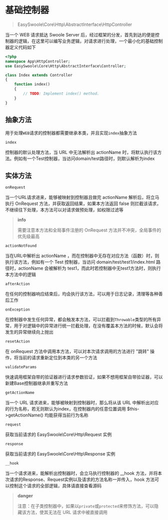 # 基础控制器

> EasySwoole\Core\Http\AbstractInterface\HttpController

当一个 WEB 请求抵达 Swoole Server 后，经过框架的分发，首先到达的便是控制器的逻辑，在这里可以编写业务逻辑，对请求进行处理，一个最小化的基础控制器定义代码如下

```php
<?php
namespace App\HttpController;
use EasySwoole\Core\Http\AbstractInterface\Controller;

class Index extends Controller
{
    function index()
    {
        // TODO: Implement index() method.
    }
}
```

## 抽象方法

用于处理`WEB`请求的控制器都需要继承本类，并且实现`index`抽象方法

`index`

控制器的默认处理方法，当 URL 中无法解析出 actionName 时，将默认执行该方法。例如有一个Test控制器，当访问domain/test路径时，则默认解析为index

## 实体方法

`onRequest`

当一个URL请求进来，能够被映射到控制器且做完 actionName 解析后，将立马执行 OnRequest 方法，并获取返回结果，如果本方法返回 false 则拦截该请求，不继续往下处理，本方法可以对请求做预处理，如权限过滤等

> **info**
>
> 需要注意本方法和全局事件注册的 OnRequest 方法并不冲突，全局事件的优先级最高

`actionNotFound`

当在URL中解析出 actionName ，而在控制器中无存在对应方法（函数）时，则执行该方法，例如有一个 Test 控制器，当访问 domain/test/test1/index.html 路径时，actionName 会被解析为 test1，而此时若控制器中无test1方法时，则执行本方法中的逻辑

`afterAction`

在任何的控制器响应结束后，均会执行该方法，可以用于日志记录，清理等各种善后工作

`onException`

在控制器中发生任何异常，都会触发本方法，可以拦截到`Throwable`类型的所有异常，用于对逻辑中的异常进行统一拦截处理，在没有覆盖本方法的时候，默认会将发生的异常继续向上抛出

`resetAction`

在 onRequest 方法中调用本方法，可以对本次请求调用的方法进行 "跳转" 操作，将当前的请求重新定位到本类的另一个方法

`validateParams`

快速调用框架自带的验证器进行请求参数验证，如果不想用框架自带验证器，可以新建Base控制器继承并重写方法

`getActionName`

当一个 URL 请求进来，能够被映射到控制器时，那么将从该 URL 中解析出对应的行为名称，若无则默认为index，在控制器内的任意位置调用 $this->getActionName() 均能获得当前行为名称

`request`

获取当前请求的 EasySwoole\Core\Http\Request 实例

`response`

获取当前请求的 EasySwoole\Core\Http\Response 实例

`__hook`

当一个请求进来，能解析出控制器时，会立马执行控制器的 __hook 方法，并将本次请求的Response、Request实例以及请求的方法名称一并传入，hook 方法可以控制这个请求的全部逻辑，具体请直接查看源码

> **danger**
>
> 注意：在子类控制器中，如果以`private`或`protected`来修饰方法，可以隐藏该方法，使其无法在 URL 请求中被直接调用

